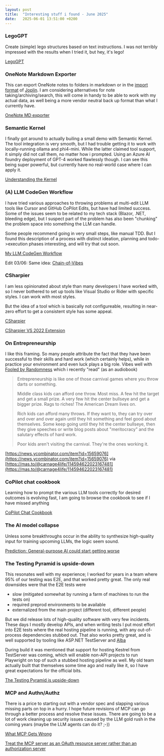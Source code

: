 ```yaml
---
layout: post
title:  "Interesting stuff i found - June 2025"
date:   2025-06-01 13:51:00 +0200
---
```

### LegoGPT
Create (simple) lego structures based on text instructions. I was not terribly impressed with the results when I tried it, but hey, it's lego!

[LegoGPT](https://huggingface.co/spaces/cmu-gil/LegoGPT-Demo)

### OneNote Markdown Exporter
This can export OneNote notes to folders in markdown or in the 
[import format](https://discourse.joplinapp.org/t/onenote-importer/37720/6) of [Joplin](https://joplinapp.org/). 
I am considering alternatives for note taking/archiving/search, this will come in handy to be able to work with my actual data, 
as well being a more vendor neutral back up format than what I currently have.

[OneNote MD exporter](https://github.com/alxnbl/onenote-md-exporter)

### Semantic Kernel
I finally got around to actually builing a small demo with Semantic Kernel. The tool integration is very smooth, but I had trouble getting it to work
with locally-running ollama and phi4-mini. While the latter claimed tool support, it simply did not call them, no matter how i prompted.
Using an Azure AI foundry deployment of GPT-4 worked flawlessly though. I can see this being super powerful, but currently have no real-world case where I can
apply it.

[Understanding the Kernel](https://learn.microsoft.com/en-us/semantic-kernel/concepts/kernel?pivots=programming-language-csharp#the-kernel-is-at-the-center)

### (A) LLM CodeGen Workflow
I have tried various approaches to throwing problems at multi-edit LLM tools like Cursor and GitHub CoPilot Edits, but have had limited success. Some of the issues
seem to be related to my tech stack (Blazor, .NET, bleeding edge), but I suspect part of the problem has also been "chunking" the problem space into something the 
LLM can handle.

Some people recommend going in very small steps, like manual TDD. But I found this description of a process with distinct ideation, planning and 
todo->execution phases interesting, and will try that out soon.

[My LLM CodeGen Workflow](https://harper.blog/2025/02/16/my-llm-codegen-workflow-atm/)

Edit 03/06: Same idea: [Chain-of-Vibes](https://blog.thepete.net/blog/2025/04/14/chain-of-vibes/)

### CSharpier
I am less opinionated about style than many developers I have worked with, so I never bothered to set up tools like Visual Studio or Rider with specific styles. I can work with most styles.

But the idea of a tool which is basically not configureable, resulting in near-zero effort to get a consistent style has some appeal. 

[CSharpier](https://csharpier.com/)

[CSharpier VS 2022 Extension](https://marketplace.visualstudio.com/items?itemName=csharpier.CSharpier)

### On Entrepreneurship
I like this framing. So many people attribute the fact that they have been successful to their skills and hard work (which certainly helps), while in practice your environment and even luck plays a big role.
Vibes well with [Fooled by Randomness](https://en.wikipedia.org/wiki/Fooled_by_Randomness) which i recently "read" (as an audiobook)

>Entrepreneurship is like one of those carnival games where you throw darts or something.
>
>Middle class kids can afford one throw. Most miss. A few hit the target and get a small prize. A very few hit the center bullseye and get a bigger prize. Rags to riches! The American Dream lives on.
>
>Rich kids can afford many throws. If they want to, they can try over and over and over again until they hit something and feel good about themselves. Some keep going until they hit the center bullseye, then they give speeches or write blog posts about "meritocracy" and the salutary effects of hard work.
>
>Poor kids aren't visiting the carnival. They're the ones working it.


[https://news.ycombinator.com/item?id=15659076](https://news.ycombinator.com/item?id=15659076) via [https://mas.to/@carnage4life/114594622023167481](https://mas.to/@carnage4life/114594622023167481)

### CoPilot chat cookbook
Learning how to prompt the various LLM tools correctly for desired outcomes is evolving fast, I am going to browse the cookbook to see if I have missed anything

[CoPilot Chat Cookbook](https://docs.github.com/en/copilot/copilot-chat-cookbook)

### The AI model collapse
Unless some breakthroughs occur in the ability to synthesize high-quality input for training upcoming LLMs, the logic seem sound. 

[Prediction: General-purpose AI could start getting worse](https://www.theregister.com/2025/05/27/opinion_column_ai_model_collapse/)

### The Testing Pyramid is upside-down
This resonates well with my experience; I worked for years in a team where 95% of our testing was E2E, and that worked pretty great. 
The only real downsides were that the E2E tests were 

- slow (mitigated somewhat by running a farm of machines to run the tests on)
- required preprod environments to be available
- externalized from the main project (different tool, different people)

But we did release lots of high-quality software with very few incidents.
These days I mostly develop APIs, and when writing tests I put most effort into E2E tests where the real hosting pipeline is running, with any out-of-process dependencies stubbed out.
That also works pretty great, and is well supported by tooling like ASP.NET TestServer and [Alba](https://github.com/JasperFx/alba)

During build it was mentioned that support for hosting Kestrel from TestServer was coming, which will enable non-API projects to run Playwright on top of such a stubbed hosting pipeline as well. My old team actually built that themselves some time ago and really like it, so I have great expectations for the official bits.

[The Testing Pyramid is upside-down](https://www.antithesis.com/blog/testing_pyramid/)

### MCP and Authn/Authz
There is a price to starting out with a vendor spec and slapping various missing parts on top in a hurry. 
I hope future revisions of MCP can go through a better process and resolve these issues. There are going to be a lot of work cleaning up
security issues caused by the LLM gold rush in the coming years (maybe the LLM agents can do it? ;-))

[What MCP Gets Wrong](https://www.featureform.com/post/what-mcp-gets-wrong)

[Treat the MCP server as an OAuth resource server rather than an authorization server](https://github.com/modelcontextprotocol/modelcontextprotocol/issues/205)
